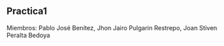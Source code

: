 ## Practica1
Miembros: Pablo José Benítez, Jhon Jairo Pulgarin Restrepo, Joan Stiven Peralta Bedoya
